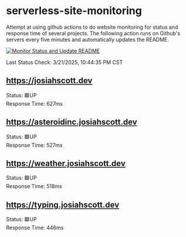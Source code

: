 # serverless-site-monitoring
Attempt at using github actions to do website monitoring for status and response time of several projects. The following action runs on Github's servers every five minutes and automatically updates the README.  

[![Monitor Status and Update README](https://github.com/JosiahSco/serverless-site-monitoring/actions/workflows/monitor.yaml/badge.svg)](https://github.com/JosiahSco/serverless-site-monitoring/actions/workflows/monitor.yaml)

Last Status Check: 3/21/2025, 10:44:35 PM CST

## https://josiahscott.dev
Status: 🟩UP  
Response Time: 627ms

## https://asteroidinc.josiahscott.dev
Status: 🟩UP  
Response Time: 527ms

## https://weather.josiahscott.dev
Status: 🟩UP  
Response Time: 518ms

## https://typing.josiahscott.dev
Status: 🟩UP  
Response Time: 446ms


